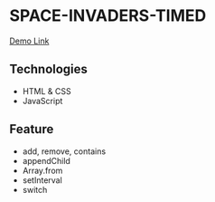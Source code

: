 # SPACE-INVADERS-TIMED
[Demo Link](https://space-invaders-timed.netlify.app/)

## Technologies

- HTML & CSS
- JavaScript

## Feature

- add, remove, contains
- appendChild
- Array.from
- setInterval
- switch
